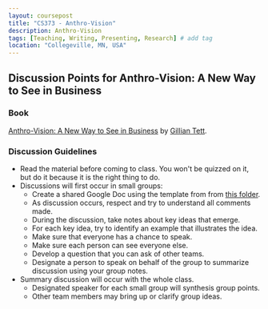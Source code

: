 ```yaml
---
layout: coursepost
title: "CS373 - Anthro-Vision"
description: Anthro-Vision
tags: [Teaching, Writing, Presenting, Research] # add tag
location: "Collegeville, MN, USA"
---
```


## Discussion Points for Anthro-Vision: A New Way to See in Business

### Book
[Anthro-Vision: A New Way to See in Business](https://www.simonandschuster.com/books/Anthro-Vision/Gillian-Tett/9781982140960) by [Gillian Tett](https://en.wikipedia.org/wiki/Gillian_Tett).

### Discussion Guidelines
- Read the material before coming to class.  You won't be quizzed on it, but do it because it is the right thing to do.
- Discussions will first occur in small groups:
  - Create a shared Google Doc using the template from from [this folder](https://drive.google.com/drive/folders/1vH8l9rZ64IT7irxYsmvnAoHzGQ5cE0Hd?usp=sharing).
  - As discussion occurs, respect and try to understand all comments made.
  - During the discussion, take notes about key ideas that emerge.  
  - For each key idea, try to identify an example that illustrates the idea.
  - Make sure that everyone has a chance to speak.
  - Make sure each person can see everyone else.
  - Develop a question that you can ask of other teams.
  - Designate a person to speak on behalf of the group to summarize discussion using your group notes.
- Summary discussion will occur with the whole class.
  - Designated speaker for each small group will synthesis group points.
  - Other team members may bring up or clarify group ideas.
